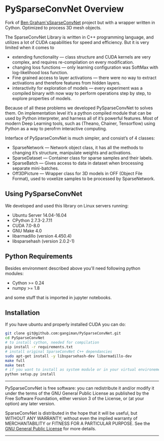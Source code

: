 # PySparseConvNet Overview

Fork of [Ben Graham's](http://www2.warwick.ac.uk/fac/sci/statistics/staff/academic-research/graham/)[SparseConvNet](https://github.com/btgraham/SparseConvNet) project but with a wrapper written in Cython. Optimized to process 3D mesh objects.


The SparseConvNet Library is written in C++ programming language, and utilizes a lot of CUDA capabilities for speed and efficiency.
But it is very limited when it comes to
* extending functionality — class structure and CUDA kernels are very complex, and requires re-compilation on every modification.
* changing loss functions — only learning configuration was SoftMax with log-likelihood loss function.
* Fine grained access to layer activations — there were no way to extract activations and therefore features from hidden layers.
* interactivity for exploration of models — every experiment was a compiled binary with now way to perform operations step by step,
to explore properties of models.

Because of all these problems we developed PySparseConvNet to solves them. On implementation level it’s a python compiled module that
can be used by Python interpreter, and harness all of it’s powerful features. Most of modern Deep Learning tools, such as (Theano, Chainer, Tensorflow) using Python as a way to perofrm interactive computing.


Interface of PySparseConvNet is much simpler, and consist’s of 4 classes:
* SparseNetwork — Network object class, it has all the methods to changing it’s structure, manipulate weights and activations.
* SparseDataset — Container class for sparse samples and their labels.
* SparseBatch — Gives access to data in dataset when brocessing separate mini-batches.
* Off3DPicture — Wrapper class for 3D models in OFF (Object File Format), used to voxelize samples to be processed by SparseNetwork.

## Using PySparseConvNet

We developed and used this library on Linux servers running:
* Ubuntu Server 14.04-16.04
* CPython 2.7.3-2.7.11
* CUDA 7.0-8.0
* GNU Make 4.0
* libarmadillo (version 4.450.4)
* libsparsehash (version 2.0.2-1)

## Python Requirements

Besides environment described above you'll need following python modules:

* Cython >= 0.24
* numpy >= 1.8

and some stuff that is imported in jupyter notebooks.

## Installation

If you have ubuntu and properly installed CUDA you can do:

```bash
git clone git@github.com:gangiman/PySparseConvNet.git
cd PySparseConvNet
# to install cython, needed for compilation
pip install -r requirements.txt
# install original SparseConvNet C++ dependancies
sudo apt-get install -y libsparsehash-dev libarmadillo-dev
make full
make test
# if you want to install as system module or in your virtual environement
python setup.py install
```


**************************************************************************
PySparseConvNet is free software: you can redistribute it and/or modify
it under the terms of the GNU General Public License as published by
the Free Software Foundation, either version 3 of the License, or
(at your option) any later version.

SparseConvNet is distributed in the hope that it will be useful,
but WITHOUT ANY WARRANTY; without even the implied warranty of
MERCHANTABILITY or FITNESS FOR A PARTICULAR PURPOSE.  See the
[GNU General Public License](http://www.gnu.org/licenses/) for more details.
**************************************************************************
